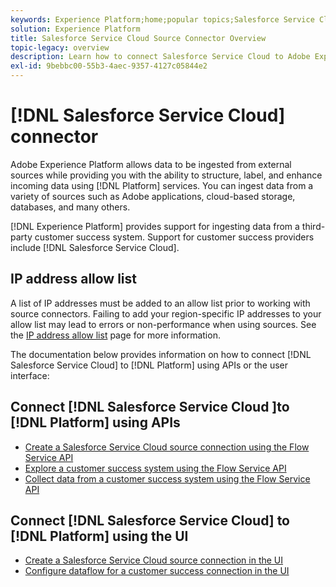 ```yaml
---
keywords: Experience Platform;home;popular topics;Salesforce Service Cloud;salesforce service cloud
solution: Experience Platform
title: Salesforce Service Cloud Source Connector Overview
topic-legacy: overview
description: Learn how to connect Salesforce Service Cloud to Adobe Experience Platform using APIs or the user interface.
exl-id: 9bebbc00-55b3-4aec-9357-4127c05844e2
---
```

# [!DNL Salesforce Service Cloud] connector

Adobe Experience Platform allows data to be ingested from external sources while providing you with the ability to structure, label, and enhance incoming data using [!DNL Platform] services. You can ingest data from a variety of sources such as Adobe applications, cloud-based storage, databases, and many others.

[!DNL Experience Platform] provides support for ingesting data from a third-party customer success system. Support for customer success providers include [!DNL Salesforce Service Cloud].

## IP address allow list

A list of IP addresses must be added to an allow list prior to working with source connectors. Failing to add your region-specific IP addresses to your allow list may lead to errors or non-performance when using sources. See the [IP address allow list](../../ip-address-allow-list.md) page for more information.

The documentation below provides information on how to connect [!DNL Salesforce Service Cloud] to [!DNL Platform] using APIs or the user interface:

## Connect [!DNL Salesforce Service Cloud ]to [!DNL Platform] using APIs

- [Create a Salesforce Service Cloud source connection using the Flow Service API](../../tutorials/api/create/customer-success/salesforce-service-cloud.md)
- [Explore a customer success system using the Flow Service API](../../tutorials/api/explore/customer-success.md)
- [Collect data from a customer success system using the Flow Service API](../../tutorials/api/collect/customer-success.md)

## Connect [!DNL Salesforce Service Cloud] to [!DNL Platform] using the UI

- [Create a Salesforce Service Cloud source connection in the UI](../../tutorials/ui/create/customer-success/salesforce-service-cloud.md)
- [Configure dataflow for a customer success connection in the UI](../../tutorials/ui/dataflow/customer-success.md)
